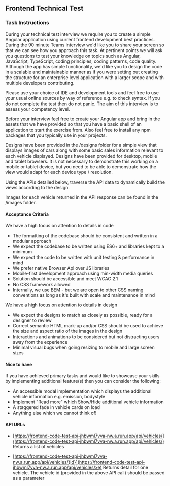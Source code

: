 ## Frontend Technical Test


### Task Instructions

During your technical test interview we require you to create a simple Angular application using current frontend development best practices. During the 90 minute Teams interview we'd like you to share your screen so that we can see how you approach this task. At pertinent points we will ask you questions to test your knowledge on topics such as Angular, JavaScript, TypeScript, coding principles, coding patterns, code quality. Although the app has simple functionality, we'd like you to design the code in a scalable and maintainable manner as if you were setting out creating the structure for an enterprise level application with a larger scope and with multiple developers contributing.

Please use your choice of IDE and development tools and feel free to use your usual online sources by way of reference e.g. to check syntax. If you do not complete the test then do not panic. The aim of this interview is to assess your competency level.

Before your interview feel free to create your Angular app and bring in the assets that we have provided so that you have a basic shell of an application to start the exercise from. Also feel free to install any npm packages that you typically use in your projects.

Designs have been provided in the /designs folder for a simple view that displays images of cars along with some basic sales information relevant to each vehicle displayed. Designs have been provided for desktop, mobile and tablet browsers. It is not necessary to demonstrate this working on a mobile or tablet device, but you need to be able to demonstrate how the view would adapt for each device type / resolution.

Using the APIs detailed below, traverse the API data to dynamically build the views according to the design.

Images for each vehicle returned in the API response can be found in the /images folder.

#### Acceptance Criteria
We have a high focus on attention to details in code

* The formatting of the codebase should be consistent and written in a modular approach
* We expect the codebase to be written using ES6+ and libraries kept to a minimum
* We expect the code to be written with unit testing & performance in mind
* We prefer native Browser Api over JS libraries
* Mobile-first development approach using min-width media queries
* Solution should be accessible and meet WCAG 2.1
* No CSS framework allowed
* Internally, we use BEM - but we are open to other CSS naming conventions as long as it's built with scale and maintenance in mind

We have a high focus on attention to details in design

* We expect the designs to match as closely as possible, ready for a designer to review
* Correct semantic HTML mark-up and/or CSS should be used to achieve the size and aspect ratio of the images in the design
* Interactions and animations to be considered but not distracting users away from the experience
* Minimal visual bugs when going resizing to mobile and large screen sizes

#### Nice to have
If you have achieved primary tasks and would like to showcase your skills by implementing additional feature(s) then you can consider the following:

* An accessible modal implementation which displays the additional vehicle information e.g. emission, bodystyle
* Implement "Read more" which Show/Hide additional vehicle information
* A staggered fade in vehicle cards on load
* Anything else which we cannot think of!


#### API URLs
* [https://frontend-code-test-api-jhbwml7vva-nw.a.run.app/api/vehicles/](https://frontend-code-test-api-jhbwml7vva-nw.a.run.app/api/vehicles/)
  Returns a list of vehicles

* [https://frontend-code-test-api-jhbwml7vva-nw.a.run.app/api/vehicles/{id}](https://frontend-code-test-api-jhbwml7vva-nw.a.run.app/api/vehicles/xe)
  Returns detail for one vehicle. The vehicle id (provided in the above API call) should be passed as a parameter

